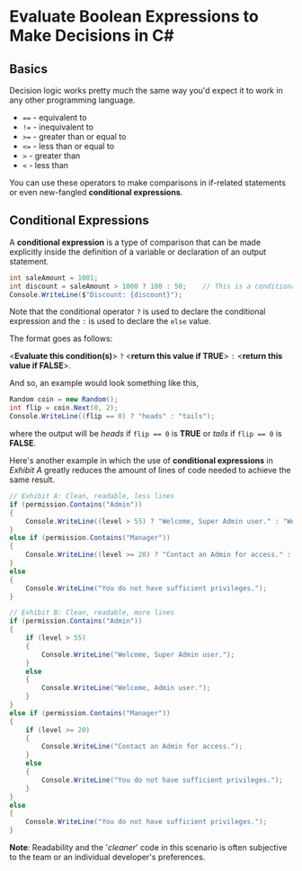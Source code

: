 # Evaluate Boolean Expressions to Make Decisions in C#

## Basics

Decision logic works pretty much the same way you'd expect it to work in any other programming language.

- `==` - equivalent to
- `!=` - inequivalent to
- `>=` - greater than or equal to
- `<=` - less than or equal to
- `>` - greater than
- `<` - less than

You can use these operators to make comparisons in if-related statements or even new-fangled **conditional expressions**.

## Conditional Expressions

A **conditional expression** is a type of comparison that can be made explicitly inside the definition of a variable or declaration of an output statement.

```cs
int saleAmount = 1001;
int discount = saleAmount > 1000 ? 100 : 50;    // This is a conditional expression!
Console.WriteLine($"Discount: {discount}");
```

Note that the conditional operator `?` is used to declare the conditional expression and the `:` is used to declare the `else` value.

The format goes as follows:

<**Evaluate this condition(s)**> `?` <**return this value if TRUE**> `:` <**return this value if FALSE**>.

And so, an example would look something like this,

```cs
Random coin = new Random();
int flip = coin.Next(0, 2);
Console.WriteLine((flip == 0) ? "heads" : "tails");
```

where the output will be *heads* if `flip == 0` is **TRUE** or *tails* if `flip == 0` is **FALSE**.

Here's another example in which the use of **conditional expressions** in *Exhibit A* greatly reduces the amount of lines of code needed to achieve the same result.

```cs
// Exhibit A: Clean, readable, less lines
if (permission.Contains("Admin"))
{
    Console.WriteLine((level > 55) ? "Welcome, Super Admin user." : "Welcome, Admin user.");
}
else if (permission.Contains("Manager"))
{
    Console.WriteLine((level >= 20) ? "Contact an Admin for access." : "You do not have sufficient privileges.");
}
else
{
    Console.WriteLine("You do not have sufficient privileges.");
}

// Exhibit B: Clean, readable, more lines
if (permission.Contains("Admin"))
{
    if (level > 55)
    {
        Console.WriteLine("Welcome, Super Admin user.");
    }
    else
    {
        Console.WriteLine("Welcome, Admin user.");
    }
}
else if (permission.Contains("Manager"))
{
    if (level >= 20)
    {
        Console.WriteLine("Contact an Admin for access.");
    }
    else
    {
        Console.WriteLine("You do not have sufficient privileges.");
    }
}
else
{
    Console.WriteLine("You do not have sufficient privileges.");
}
```

**Note**: Readability and the '*cleaner*' code in this scenario is often subjective to the team or an individual developer's preferences.